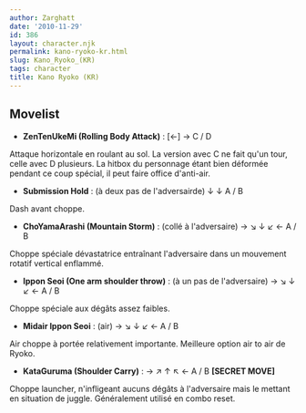 ```yaml
---
author: Zarghatt
date: '2010-11-29'
id: 386
layout: character.njk
permalink: kano-ryoko-kr.html
slug: Kano_Ryoko_(KR)
tags: character
title: Kano Ryoko (KR)
---
```


## Movelist

- **ZenTenUkeMi (Rolling Body Attack)** : \[←\] → C / D

Attaque horizontale en roulant au sol. La version avec C ne fait qu'un
tour, celle avec D plusieurs. La hitbox du personnage étant bien
déformée pendant ce coup spécial, il peut faire office d'anti-air.

- **Submission Hold** : (à deux pas de l'adversairde) ↓ ↓ A / B

Dash avant choppe.

- **ChoYamaArashi (Mountain Storm)** : (collé à l'adversaire) → ↘ ↓ ↙ ←
  A / B

Choppe spéciale dévastatrice entraînant l'adversaire dans un mouvement
rotatif vertical enflammé.

- **Ippon Seoi (One arm shoulder throw)** : (à un pas de l'adversaire) →
  ↘ ↓ ↙ ← A / B

Choppe spéciale aux dégâts assez faibles.

- **Midair Ippon Seoi** : (air) → ↘ ↓ ↙ ← A / B

Air choppe à portée relativement importante. Meilleure option air to air
de Ryoko.

- **KataGuruma (Shoulder Carry)** : → ↗ ↑ ↖ ← A / B **\[SECRET MOVE\]**

Choppe launcher, n'infligeant aucuns dégâts à l'adversaire mais le
mettant en situation de juggle. Généralement utilisé en combo reset.